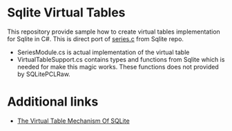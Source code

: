 # Sqlite Virtual Tables

This repository provide sample how to create virtual tables implementation for Sqlite in C#.
This is direct port of [series.c](https://sqlite.org/src/file/ext/misc/series.c) from Sqlite repo.

- SeriesModule.cs is actual implementation of the virtual table
- VirtualTableSupport.cs contains types and functions from Sqlite which is needed for make this magic works. These functions does not provided by SQLitePCLRaw.

# Additional links

- [The Virtual Table Mechanism Of SQLite](https://www.sqlite.org/vtab.html)
